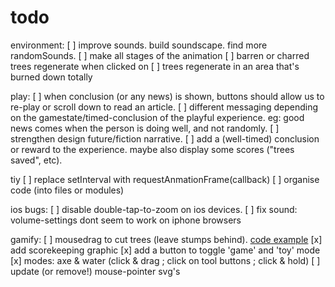# todo

environment:
[ ] improve sounds. build soundscape. find more randomSounds. 
[ ] make all stages of the animation
[ ] barren or charred trees regenerate when clicked on
[ ] trees regenerate in an area that's burned down totally

play:
[ ] when conclusion (or any news) is shown, buttons should allow us to re-play or scroll down to read an article.
[ ] different messaging depending on the gamestate/timed-conclusion of the playful experience. eg: good news comes when the person is doing well, and not randomly.
[ ] strengthen design future/fiction narrative.
[ ] add a (well-timed) conclusion or reward to the experience. maybe also display some scores ("trees saved", etc).

tiy
[ ] replace setInterval with requestAnmationFrame(callback)
[ ] organise code (into files or modules)

ios bugs:
[ ] disable double-tap-to-zoom on ios devices.
[ ] fix sound: volume-settings dont seem to work on iphone browsers

gamify:
[ ] mousedrag to cut trees (leave stumps behind). [code example](https://developer.mozilla.org/en-US/docs/Web/API/Touch/radiusX)
[x] add scorekeeping graphic
[x] add a button to toggle 'game' and 'toy' mode
[x] modes: axe & water (click & drag ; click on tool buttons ; click & hold)
[ ] update (or remove!) mouse-pointer svg's
